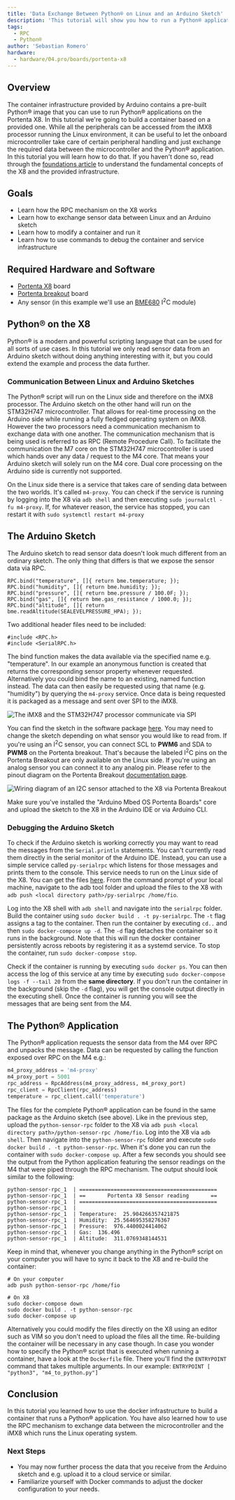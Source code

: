 ```yaml
---
title: 'Data Exchange Between Python® on Linux and an Arduino Sketch'
description: 'This tutorial will show you how to run a Python® application that exchanges data with an Arduino Sketch.'
tags: 
  - RPC
  - Python®
author: 'Sebastian Romero'
hardware:
  - hardware/04.pro/boards/portenta-x8
---
```


## Overview

The container infrastructure provided by Arduino contains a pre-built Python® image that you can use to run Python® applications on the Portenta X8. In this tutorial we're going to build a container based on a provided one. While all the peripherals can be accessed from the iMX8 processor running the Linux environment, it can be useful to let the onboard microcontroller take care of certain peripheral handling and just exchange the required data between the microcontroller and the Python® application. In this tutorial you will learn how to do that. If you haven't done so, read through the [foundations article](/tutorials/portenta-x8/x8-fundamentals) to understand the fundamental concepts of the X8 and the provided infrastructure.

## Goals

- Learn how the RPC mechanism on the X8 works
- Learn how to exchange sensor data between Linux and an Arduino sketch
- Learn how to modify a container and run it
- Learn how to use commands to debug the container and service infrastructure

## Required Hardware and Software

- [Portenta X8](https://store.arduino.cc/products/portenta-x8) board
- [Portenta breakout](https://docs.arduino.cc/hardware/portenta-breakout) board
- Any sensor (in this example we'll use an [BME680](https://www.bosch-sensortec.com/products/environmental-sensors/gas-sensors/bme680/) I<sup>2</sup>C module)

## Python® on the X8

Python® is a modern and powerful scripting language that can be used for all sorts of use cases. In this tutorial we only read sensor data from an Arduino sketch without doing anything interesting with it, but you could extend the example and process the data further.

### Communication Between Linux and Arduino Sketches

The Python® script will run on the Linux side and therefore on the iMX8 processor. The Arduino sketch on the other hand will run on the STM32H747 microcontroller. That allows for real-time processing on the Arduino side while running a fully fledged operating system on iMX8. However the two processors need a communication mechanism to exchange data with one another. The communication mechanism that is being used is referred to as RPC (Remote Procedure Call). To facilitate the communication the M7 core on the STM32H747 microcontroller is used which hands over any data / request to the M4 core. That means your Arduino sketch will solely run on the M4 core. Dual core processing on the Arduino side is currently not supported.

On the Linux side there is a service that takes care of sending data between the two worlds. It's called `m4-proxy`. You can check if the service is running by logging into the X8 via `adb shell` and then executing `sudo journalctl -fu m4-proxy`. If, for whatever reason, the service has stopped, you can restart it with `sudo systemctl restart m4-proxy`

## The Arduino Sketch

The Arduino sketch to read sensor data doesn't look much different from an ordinary sketch. The only thing that differs is that we expose the sensor data via RPC.

```arduino
RPC.bind("temperature", []{ return bme.temperature; });
RPC.bind("humidity", []{ return bme.humidity; });
RPC.bind("pressure", []{ return bme.pressure / 100.0F; });
RPC.bind("gas", []{ return bme.gas_resistance / 1000.0; });
RPC.bind("altitude", []{ return bme.readAltitude(SEALEVELPRESSURE_HPA); });
```

Two additional header files need to be included:

```arduino
#include <RPC.h>
#include <SerialRPC.h>
```

The bind function makes the data available via the specified name e.g. "temperature". In our example an anonymous function is created that returns the corresponding sensor property whenever requested. Alternatively you could bind the name to an existing, named function instead. The data can then easily be requested using that name (e.g. "humidity") by querying the `m4-proxy` service. Once data is being requested it is packaged as a message and sent over SPI to the iMX8.

![The iMX8 and the STM32H747 processor communicate via SPI](assets/component-placement.svg)

You can find the sketch in the software package [here](assets/python-sensor-rpc.zip). You may need to change the sketch depending on what sensor you would like to read from. If you're using an I<sup>2</sup>C sensor, you can connect SCL to **PWM6** and SDA to **PWM8** on the Portenta breakout. That's because the labeled I<sup>2</sup>C pins on the Portenta Breakout are only available on the Linux side. If you're using an analog sensor you can connect it to any analog pin. Please refer to the pinout diagram on the Portenta Breakout [documentation page](/hardware/portenta-breakout).

![Wiring diagram of an I2C sensor attached to the X8 via Portenta Breakout](assets/sensor-wiring-breakout.svg)

Make sure you've installed the "Arduino Mbed OS Portenta Boards" core and upload the sketch to the X8 in the Arduino IDE or via Arduino CLI.

### Debugging the Arduino Sketch

To check if the Arduino sketch is working correctly you may want to read the messages from the `Serial.println` statements. You can't currently read them directly in the serial monitor of the Arduino IDE. Instead, you can use a simple service called `py-serialrpc` which listens for those messages and prints them to the console. This service needs to run on the Linux side of the X8. You can get the files [here](assets/py-serialrpc.zip). From the command prompt of your local machine, navigate to the adb tool folder and upload the files to the X8 with `adb push <local directory path>/py-serialrpc /home/fio`.

Log into the X8 shell with `adb shell` and navigate into the `serialrpc` folder. Build the container using `sudo docker build . -t py-serialrpc`. The `-t` flag assigns a tag to the container. Then run the container by executing `cd..` and then `sudo docker-compose up -d`. The `-d` flag detaches the container so it runs in the background. Note that this will run the docker container persistently across reboots by registering it as a systemd service. To stop the container, run `sudo docker-compose stop`. 

Check if the container is running by executing `sudo docker ps`. You can then access the log of this service at any time by executing `sudo docker-compose logs -f --tail 20` from the **same directory**. If you don't run the container in the background (skip the `-d` flag), you will get the console output directly in the executing shell. Once the container is running you will see the messages that are being sent from the M4.

## The Python® Application

The Python® application requests the sensor data from the M4 over RPC and unpacks the message. Data can be requested by calling the function exposed over RPC on the M4 e.g.:

```python
m4_proxy_address = 'm4-proxy'
m4_proxy_port = 5001
rpc_address = RpcAddress(m4_proxy_address, m4_proxy_port)
rpc_client = RpcClient(rpc_address)
temperature = rpc_client.call('temperature')
```

The files for the complete Python® application can be found in the same package as the Arduino sketch (see above). Like in the previous step, upload the `python-sensor-rpc` folder to the X8 via `adb push <local directory path>/python-sensor-rpc /home/fio`. Log into the X8 via `adb shell`. Then navigate into the `python-sensor-rpc` folder and execute `sudo docker build . -t python-sensor-rpc`. When it's done you can run the container with `sudo docker-compose up`. After a few seconds you should see the output from the Python application featuring the sensor readings on the M4 that were piped through the RPC mechanism. The output should look similar to the following:

```
python-sensor-rpc_1  | ============================================
python-sensor-rpc_1  | ==       Portenta X8 Sensor reading       ==
python-sensor-rpc_1  | ============================================
python-sensor-rpc_1  |
python-sensor-rpc_1  | Temperature:  25.904266357421875
python-sensor-rpc_1  | Humidity:  25.564695358276367
python-sensor-rpc_1  | Pressure:  976.4400024414062
python-sensor-rpc_1  | Gas:  136.496
python-sensor-rpc_1  | Altitude:  311.0769348144531
```

 Keep in mind that, whenever you change anything in the Python® script on your computer you will have to sync it back to the X8 and re-build the container:

```
# On your computer
adb push python-sensor-rpc /home/fio

# On X8
sudo docker-compose down
sudo docker build . -t python-sensor-rpc
sudo docker-compose up
```

Alternatively you could modify the files directly on the X8 using an editor such as VIM so you don't need to upload the files all the time. Re-building the container will be necessary in any case though. In case you wonder how to specify the Python® script that is executed when running a container, have a look at the `Dockerfile` file. There you'll find the `ENTRYPOINT` command that takes multiple arguments. In our example: `ENTRYPOINT [ "python3", "m4_to_python.py"]`

## Conclusion

In this tutorial you learned how to use the docker infrastructure to build a container that runs a Python® application. You have also learned how to use the RPC mechanism to exchange data between the microcontroller and the iMX8 which runs the Linux operating system.

### Next Steps

- You may now further process the data that you receive from the Arduino sketch and e.g. upload it to a cloud service or similar.
- Familiarize yourself with Docker commands to adjust the docker configuration to your needs.

